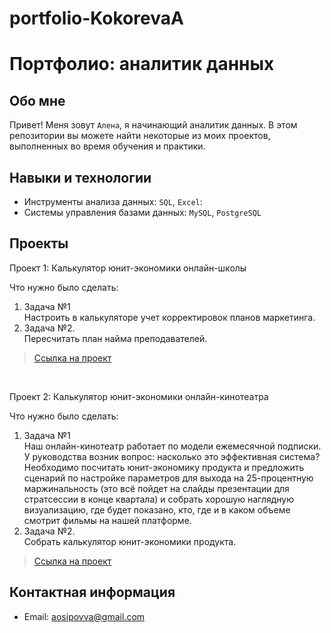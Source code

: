 # portfolio-KokorevaA

# Портфолио: аналитик данных

## Обо мне 

Привет! Меня зовут ``Алена``, я начинающий аналитик данных. 
В этом репозитории вы можете найти некоторые из моих проектов, выполненных во время обучения и практики.
<br>

## Навыки и технологии
- Инструменты анализа данных: ``SQL``, ``Excel``: 
- Системы управления базами данных: ``MySQL``, ``PostgreSQL``

## Проекты
<p> Проект 1: Калькулятор юнит-экономики онлайн-школы</p>
<p>Что нужно было сделать:<p>
<ol>
  <li>Задача №1</li>
  Настроить в калькуляторе учет корректировок планов маркетинга.
  <li>Задача №2.</li>
  Пересчитать план найма преподавателей.
</ol>


> <a href="https://docs.google.com/spreadsheets/d/1lkOaAF48zEaOKuEqw1Vfvjg_Wh4S2wJR/edit#gid=1525790077">Ссылка на проект</a>
<br>


<p> Проект 2: Калькулятор юнит-экономики онлайн-кинотеатра</p>
<p>Что нужно было сделать:<p>
<ol>
  <li>Задача №1</li>
  Наш онлайн-кинотеатр работает по модели ежемесячной подписки. 
У руководства возник вопрос: насколько это эффективная система? 
Необходимо посчитать юнит-экономику продукта и предложить сценарий по настройке параметров для выхода на 25-процентную маржинальность (это всё пойдет на слайды презентации для стратсессии в конце квартала) и собрать хорошую наглядную визуализацию, где будет показано, кто, где и в каком объеме смотрит фильмы на нашей платформе.
  <li>Задача №2.</li>
  Собрать калькулятор юнит-экономики продукта.
</ol>



> <a href="https://docs.google.com/spreadsheets/d/1W-H4S2eVg3I6s8uSrOtbWPkIfUaWgx1f/edit#gid=1333755390">Ссылка на проект</a>
 

## Контактная информация
- Email: aosipovva@gmail.com


